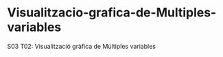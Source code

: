 # Visualitzacio-grafica-de-Multiples-variables
S03 T02: Visualització gràfica de Múltiples variables
